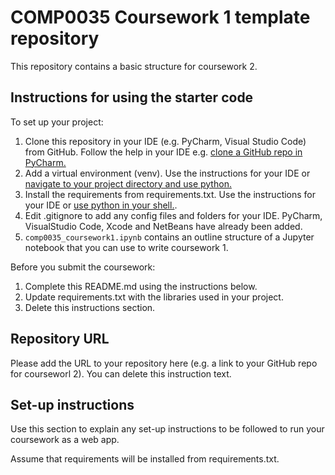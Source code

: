# COMP0035 Coursework 1 template repository

This repository contains a basic structure for coursework 2.

## Instructions for using the starter code

To set up your project:

1. Clone this repository in your IDE (e.g. PyCharm, Visual Studio Code) from GitHub. Follow the help in your IDE
   e.g. [clone a GitHub repo in PyCharm.](https://www.jetbrains.com/help/pycharm/manage-projects-hosted-on-github.html#clone-from-GitHub)
2. Add a virtual environment (venv). Use the instructions for your IDE
   or [navigate to your project directory and use python.](https://packaging.python.org/guides/installing-using-pip-and-virtual-environments/)
3. Install the requirements from requirements.txt. Use the instructions for your IDE
   or [use python in your shell.](https://pip.pypa.io/en/latest/user_guide/#requirements-files).
4. Edit .gitignore to add any config files and folders for your IDE. PyCharm, VisualStudio Code, Xcode and NetBeans have
   already been added.
5. `comp0035_coursework1.ipynb` contains an outline structure of a Jupyter notebook that you can use to write coursework 1.

Before you submit the coursework:

1. Complete this README.md using the instructions below.
2. Update requirements.txt with the libraries used in your project.
4. Delete this instructions section.

## Repository URL

Please add the URL to your repository here (e.g. a link to your GitHub repo for courseworl 2). You can delete this
instruction text.

## Set-up instructions

Use this section to explain any set-up instructions to be followed to run your coursework as a web app.

Assume that requirements will be installed from requirements.txt.

